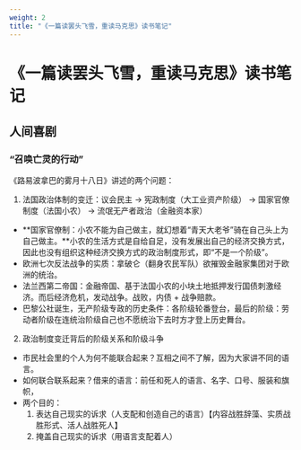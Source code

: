 ```yaml
---
weight: 2
title: "《一篇读罢头飞雪，重读马克思》读书笔记"
---
```

# 《一篇读罢头飞雪，重读马克思》读书笔记
## 人间喜剧
### “召唤亡灵的行动”

《路易波拿巴的雾月十八日》讲述的两个问题：

1. 法国政治体制的变迁：议会民主 -> 宪政制度（大工业资产阶级） -> 国家官僚制度（法国小农） -> 流氓无产者政治（金融资本家）
- **国家官僚制：小农不能为自己做主，就幻想着“青天大老爷”骑在自己头上为自己做主。**小农的生活方式是自给自足，没有发展出自己的经济交换方式，因此也没有组织这种经济交换方式的政治制度形式，即“不是一个阶级”。
- 欧洲七次反法战争的实质：拿破仑（翻身农民军队）欲摧毁金融家集团对于欧洲的统治。
- 法兰西第二帝国：金融帝国、基于法国小农的小块土地抵押发行国债刺激经济。而后经济危机，发动战争。战败，内债 + 战争赔款。
- 巴黎公社诞生，无产阶级专政的历史条件：各阶级轮番登台，最后的阶级：劳动者阶级在连统治阶级自己也不愿统治下去时方才登上历史舞台。
2. 政治制度变迁背后的阶级关系和阶级斗争

- 市民社会里的个人为何不能联合起来？互相之间不了解，因为大家讲不同的语言。
- 如何联合联系起来？借来的语言：前任和死人的语言、名字、口号、服装和旗帜，
- 两个目的：
    1. 表达自己现实的诉求（人支配和创造自己的语言）【内容战胜辞藻、实质战胜形式、活人战胜死人】
    2. 掩盖自己现实的诉求（用语言支配着人）
 
